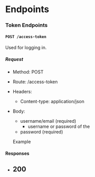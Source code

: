 # Endpoints

### Token Endpoints 

#### `POST /access-token`

Used for logging in.

##### Request
- Method: POST
- Route: /access-token
- Headers: 
    - Content-type: application/json
- Body:
    - username/email (required)
        - username or password of the 
    - password (required)


    Example 

#### Responses
- 200 
    -            